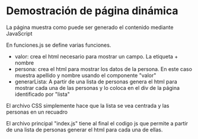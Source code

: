 # Demostración de página dinámica

La página muestra como puede ser generado
el contenido mediante JavaScript

En funciones.js se define varias funciones.
- valor: crea el html necesario para mostrar
  un campo. La etiqueta + nombre 
- persona: crea el html para mostrar los datos 
  de la persona. En este caso muestra apellido y nombre 
  usando el componente "valor"
- generarLista: A partir de una lista de personas
  genera el html para mostrar cada una de las personas
  y lo coloca en el div de la página identificado por "lista"

El archivo CSS simplemente hace que la lista se vea 
centrada y las personas en un recuadro

El archivo principal "index.js" tiene al final
el codigo js que permite a partir de una lista de 
personas generar el html para cada una de ellas.